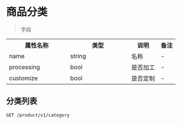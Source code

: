 # 商品分类

> 字段

<table>
    <tr>
        <th style="width:150px;">属性名称</th>
        <th style="width:150px;">类型</th>
        <th>说明</th>
        <th>备注</th>
    </tr>
    <tr>
        <td>name</td>
        <td>string</td>
        <td>名称</td>
        <td>-</td>
    </tr>    
    <tr>
        <td>processing</td>
        <td>bool</td>
        <td>是否加工</td>
        <td>-</td>
    </tr>    
    <tr>
        <td>customize</td>
        <td>bool</td>
        <td>是否定制</td>
        <td>-</td>
    </tr>   
</table>

## 分类列表

```
GET /product/v1/category
```